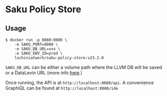 # Saku Policy Store

## Usage

``` shell
$ docker run -p 8080:8080 \
    -e SAKU_PORT=8080 \
    -e SAKU_DB_URL=xxx \
    -e SAKU_ENV_ID=prod \
    luchiniatwork/saku-policy-store:v23.2.0
```


`SAKU_DB_URL` can be either a volume path where the LLVM DB will be
saved or a DataLevin URL (more info
[here](https://github.com/juji-io/datalevin).)

Once running, the API is at `http://localhost:8080/api`. A convenience
GraphiQL can be found at `http://localhost:8080/ide`

